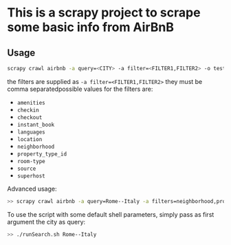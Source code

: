 # This is a scrapy project to scrape some basic info from AirBnB


## Usage

```bash
scrapy crawl airbnb -a query=<CITY> -a filter=<FILTER1,FILTER2> -o tests.json
```

the filters are supplied as `-a filter=<FILTER1,FILTER2>` they must be comma separatedpossible values for the filters are:
 
  * `amenities`
  * `checkin`
  * `checkout`
  * `instant_book`
  * `languages`
  * `location`
  * `neighborhood`
  * `property_type_id`
  * `room-type`
  * `source`
  * `superhost`

Advanced usage:
```bash
>> scrapy crawl airbnb -a query=Rome--Italy -a filters=neighborhood,property_type_id -o output.json  2>&1 | tee ~/<log>.log
```


To use the script with some default shell parameters, simply pass as first argument the city as query:
```bash
>> ./runSearch.sh Rome--Italy

```

